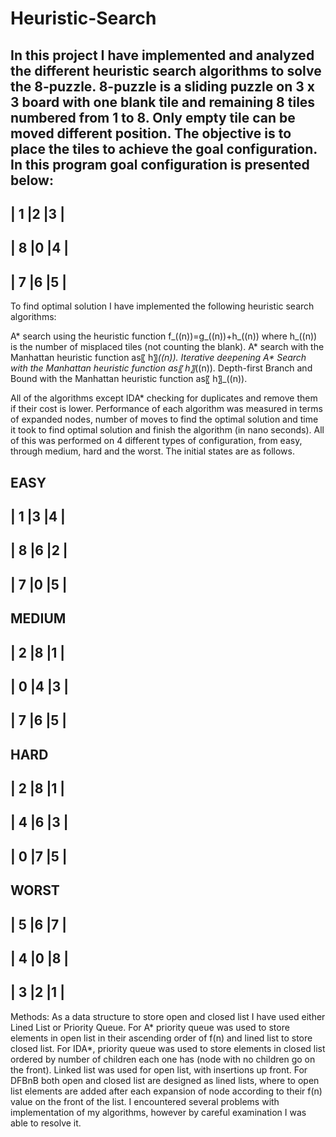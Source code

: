 # Heuristic-Search
In this project I have implemented and analyzed the different heuristic search algorithms to solve the 8-puzzle. 8-puzzle is a sliding puzzle on 3 x 3 board with one blank tile and remaining 8 tiles numbered from 1 to 8. Only empty tile can be moved different position. The objective is to place the tiles to achieve the goal configuration. In this program goal configuration is presented below:
-----------
| 1 |2 |3 |
-----------
| 8 |0 |4 |
-----------
| 7 |6 |5 |
-----------
To find optimal solution I have implemented the following heuristic search algorithms:

A* search using the heuristic function f_((n))=g_((n))+h_((n)) where h_((n))  is the number of misplaced tiles (not counting the blank).
A* search with the Manhattan heuristic function as〖 h〗_((n)).
Iterative deepening A* Search with the Manhattan heuristic function as〖 h〗_((n)).
Depth-first Branch and Bound with the Manhattan heuristic function as〖 h〗_((n)).

All of the algorithms except IDA* checking for duplicates and remove them if their cost is lower. 
Performance of each algorithm was measured in terms of expanded nodes, number of moves to find the optimal solution and time it took to find optimal solution and finish the algorithm (in nano seconds). All of this was performed on 4 different types of configuration, from easy, through medium, hard and the worst. The initial states are as follows.

EASY
-----------
| 1 |3 |4 |
-----------
| 8 |6 |2 |
-----------
| 7 |0 |5 |
-----------

MEDIUM
-----------
| 2 |8 |1 |
-----------
| 0 |4 |3 |
-----------
| 7 |6 |5 |
-----------

HARD
-----------
| 2 |8 |1 |
-----------
| 4 |6 |3 |
-----------
| 0 |7 |5 |
-----------

WORST
-----------
| 5 |6 |7 |
-----------
| 4 |0 |8 |
-----------
| 3 |2 |1 |
-----------

Methods:
As a data structure to store open and closed list I have used either Lined List or Priority Queue. For A* priority queue was used to store elements in open list in their ascending order of f(n) and lined list to store closed list. For IDA*, priority queue was used to store elements in closed list ordered by number of children each one has (node with no children go on the front). Linked list was used for open list, with insertions up front. For DFBnB both open and closed list are designed as lined lists, where to open list elements are added after each expansion of node according to their f(n) value on the front of the list. I encountered several problems with implementation of my algorithms, however by careful examination I was able to resolve it.

